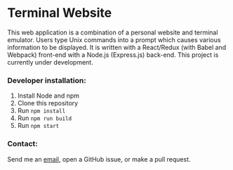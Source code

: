 # Terminal Website #

This web application is a combination of a personal website and terminal emulator. Users type Unix commands into a prompt which causes various information to be displayed. It is written with a React/Redux (with Babel and Webpack) front-end with a Node.js (Express.js) back-end. This project is currently under development. 

### Developer installation: ###

1. Install Node and npm
2. Clone this repository
3. Run ```npm install```
4. Run ```npm run build```
5. Run ```npm start```

### Contact: ###

Send me an [email](mailto:johnzdiiorio@gmail.com), open a GitHub issue, or make a pull request.
